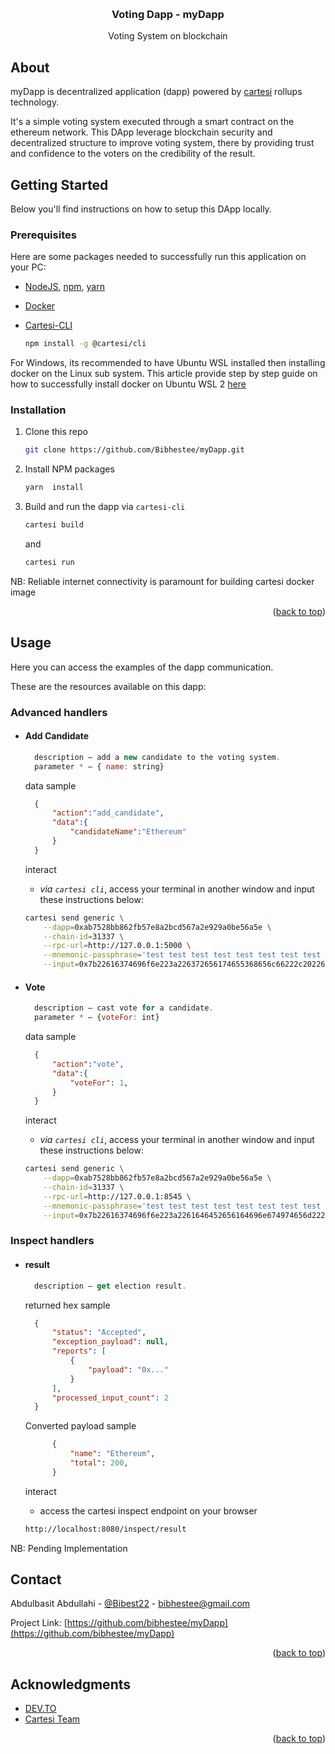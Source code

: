 <a id="readme-top"></a>

<!-- PROJECT LOGO -->
<br />
<div align="center">
  <h3 align="center">Voting Dapp - myDapp</h3>

  <p align="center">
    Voting System on blockchain
  </p>
</div>

## About
<p>
    myDapp is decentralized application (dapp) powered by <a href="https://docs.cartesi.io/cartesi-rollups/1.3/">cartesi</a> rollups technology.
</p>
<p> 
    It's a simple voting system executed through a smart contract on the ethereum network. This DApp leverage blockchain security and decentralized structure to improve voting system, there by providing trust and confidence to the voters on the credibility of the result.
</p>

## Getting Started

Below you'll find instructions on how to setup this DApp locally.

### Prerequisites

Here are some packages needed to successfully run this application on your PC:

* [NodeJS](https://nodejs.org/en), [npm](https://docs.npmjs.com/cli/v10/configuring-npm/install), [yarn](https://classic.yarnpkg.com/lang/en/docs/install/#debian-stable) 

* [Docker](https://docs.docker.com/get-docker/) 

* [Cartesi-CLI](https://docs.cartesi.io/cartesi-rollups/1.3/development/migration/#install-cartesi-cli)
  ```sh
  npm install -g @cartesi/cli
  ```

For Windows, its recommended to have Ubuntu WSL installed then installing docker on the Linux sub system. This article provide step by step guide on how to successfully install docker on Ubuntu WSL 2 [here](https://dev.to/bartr/install-docker-on-windows-subsystem-for-linux-v2-ubuntu-5dl7)

### Installation

1. Clone this repo
   ```sh
   git clone https://github.com/Bibhestee/myDapp.git
   ```
2. Install NPM packages
   ```sh
   yarn  install
   ```
3. Build and run the dapp via `cartesi-cli`
   ```sh
   cartesi build 
   ```
   and
   ```sh
   cartesi run 
   ```
NB: Reliable internet connectivity is paramount for building cartesi docker image

<p align="right">(<a href="#readme-top">back to top</a>)</p>

## Usage

Here you can access the examples of the dapp communication.

These are the resources available on this dapp:

### Advanced handlers
* #### Add Candidate
  ```js
    description — add a new candidate to the voting system.
    parameter * — { name: string} 
  ```

  data sample

  ```json
    {
        "action":"add_candidate", 
        "data":{
            "candidateName":"Ethereum"
        }
    } 
  ```

  interact
    - *via `cartesi cli`*, access your terminal in another window and input these instructions below:
  
    ```sh
    cartesi send generic \
        --dapp=0xab7528bb862fb57e8a2bcd567a2e929a0be56a5e \
        --chain-id=31337 \
        --rpc-url=http://127.0.0.1:5000 \
        --mnemonic-passphrase='test test test test test test test test test test test junk' \
        --input=0x7b22616374696f6e223a226372656174655368656c66222c202264617461223a7b226f776e6572223a22307866333946643665353161616438384636463463653661423838323732373963666646623932323636227d7d
    ```


* #### Vote
  ```js
    description — cast vote for a candidate.
    parameter * — {voteFor: int}
  ```

  data sample

  ```json
    {
        "action":"vote", 
        "data":{
            "voteFor": 1,
        }
    }
  ```

  interact
    - *via `cartesi cli`*, access your terminal in another window and input these instructions below:
  
    ```sh
    cartesi send generic \
        --dapp=0xab7528bb862fb57e8a2bcd567a2e929a0be56a5e \
        --chain-id=31337 \
        --rpc-url=http://127.0.0.1:8545 \
        --mnemonic-passphrase='test test test test test test test test test test test junk' \
        --input=0x7b22616374696f6e223a2261646452656164696e674974656d222c202264617461223a7b227368656c66223a2264386330346137622d653230372d346466622d613164322d633634653964303963396535222c20227469746c65223a224d79206669727374206e6f7465626f6f6b222c2022636f6e74656e74223a223c68313e68693c2f68313e222c2022636f6e74656e7454797065223a2268746d6c227d7d
    ```
    

### Inspect handlers 
* #### result
  ```js
    description — get election result.
  ```

  returned hex sample

  ```json
    {
        "status": "Accepted",
        "exception_payload": null,
        "reports": [
            {
                "payload": "0x..."
            }
        ],
        "processed_input_count": 2
    }
  ```

  Converted payload sample

  ```json 
        {
            "name": "Ethereum",
            "total": 200,
        }

  ```
  interact
    - access the cartesi inspect endpoint on your browser
  ```sh 
  http://localhost:8080/inspect/result
  ```
NB: Pending Implementation 

## Contact

Abdulbasit Abdullahi - [@Bibest22](https://twitter.com/bibest22) - bibhestee@gmail.com

Project Link: [https://github.com/bibhestee/myDapp](https://github.com/bibhestee/myDapp)

<p align="right">(<a href="#readme-top">back to top</a>)</p>



<!-- ACKNOWLEDGMENTS -->
## Acknowledgments

* [DEV.TO](https://dev.to/bartr/install-docker-on-windows-subsystem-for-linux-v2-ubuntu-5dl7)
* [Cartesi Team](https://docs.cartesi.io/)

<p align="right">(<a href="#readme-top">back to top</a>)</p>
